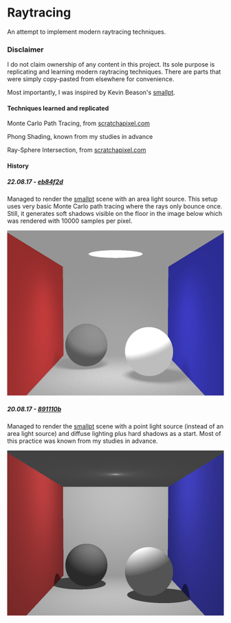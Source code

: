 # Raytracing

An attempt to implement modern raytracing techniques.

### Disclaimer

I do not claim ownership of any content in this project. Its sole purpose is replicating and learning modern raytracing techniques. There are parts that were simply copy-pasted from elsewhere for convenience.

Most importantly, I was inspired by Kevin Beason's [smallpt](http://www.kevinbeason.com/smallpt/).

#### Techniques learned and replicated

Monte Carlo Path Tracing, from [scratchapixel.com](https://www.scratchapixel.com/lessons/3d-basic-rendering/global-illumination-path-tracing)

Phong Shading, known from my studies in advance

Ray-Sphere Intersection, from [scratchapixel.com](https://www.scratchapixel.com/lessons/3d-basic-rendering/minimal-ray-tracer-rendering-simple-shapes/ray-sphere-intersection)

#### History

##### 22.08.17 - [eb84f2d](https://github.com/Raccoh/Raytracing/commit/eb84f2d8f7b343c95868c33bb0eca853502302b6)

Managed to render the [smallpt](http://www.kevinbeason.com/smallpt/) scene with an area light source. This setup uses very basic Monte Carlo path tracing where the rays only bounce once. Still, it generates soft shadows visible on the floor in the image below which was rendered with 10000 samples per pixel.

<img src="images/status_17_08_22.png" width="512" height="384"/>

##### 20.08.17 - [891110b](https://github.com/Raccoh/Raytracing/commit/891110b02f9926885299386a17b7afb66754d785)

Managed to render the [smallpt](http://www.kevinbeason.com/smallpt/) scene with a point light source (instead of an area light source) and diffuse lighting plus hard shadows as a start. Most of this practice was known from my studies in advance.

<img src="images/status_17_08_20.png" width="512" height="384"/>
